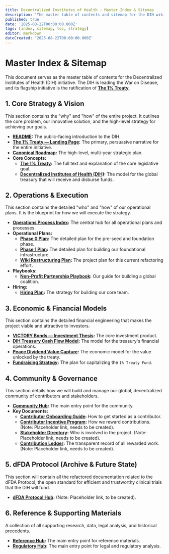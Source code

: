 ```yaml
---
title: Decentralized Institutes of Health - Master Index & Sitemap
description: 'The master table of contents and sitemap for the DIH wiki, the central repository for the strategy and operational plans for The 1% Treaty.'
published: true
date: '2025-08-22T00:00:00.000Z'
tags: [index, sitemap, toc, strategy]
editor: markdown
dateCreated: '2025-08-22T00:00:00.000Z'
---
```


# Master Index & Sitemap

This document serves as the master table of contents for the Decentralized Institutes of Health (DIH) initiative. The DIH is leading the War on Disease, and its flagship initiative is the ratification of **[The 1% Treaty](./strategy/1-percent-treaty/1-percent-treaty.md)**.

## 1. Core Strategy & Vision

This section contains the "why" and "how" of the entire project. It outlines the core problem, our innovative solution, and the high-level strategy for achieving our goals.

- **[README](./README.md):** The public-facing introduction to the DIH.
- **[The 1% Treaty — Landing Page](./strategy/warondisease-landing.md):** The primary, persuasive narrative for the entire initiative.
- **[Canonical Roadmap](./strategy/roadmap.md):** The high-level, multi-year strategic plan.
- **Core Concepts:**
  - **[The 1% Treaty](./strategy/1-percent-treaty/1-percent-treaty.md):** The full text and explanation of the core legislative goal.
  - **[Decentralized Institutes of Health (DIH)](./strategy/1-percent-treaty/decentralized-institutes-of-health.md):** The model for the global treasury that will receive and disburse funds.

## 2. Operations & Execution

This section contains the detailed "who" and "how" of our operational plans. It is the blueprint for how we will execute the strategy.

- **[Operations Process Index](./operations/process-index.md):** The central hub for all operational plans and processes.
- **Operational Plans:**
  - **[Phase 0 Plan](./operations/phase-0-plan.md):** The detailed plan for the pre-seed and foundation phase.
  - **[Phase 1 Plan](./operations/phase-1-plan.md):** The detailed plan for building our foundational infrastructure.
  - **[Wiki Restructuring Plan](./operations/wiki-restructuring-plan.md):** The project plan for this current refactoring effort.
- **Playbooks:**
  - **[Non-Profit Partnership Playbook](./operations/nonprofit-partnership-playbook.md):** Our guide for building a global coalition.
- **Hiring:**
  - **[Hiring Plan](./careers/hiring-plan.md):** The strategy for building our core team.

## 3. Economic & Financial Models

This section contains the detailed financial engineering that makes the project viable and attractive to investors.

- **[VICTORY Bonds — Investment Thesis](./economic-models/victory-bond-investment-thesis.md):** The core investment product.
- **[DIH Treasury Cash Flow Model](./economic-models/dih-treasury-cash-flow-model.md):** The model for the treasury's financial operations.
- **[Peace Dividend Value Capture](./economic-models/peace-dividend-value-capture.md):** The economic model for the value unlocked by the treaty.
- **[Fundraising Strategy](./economic-models/fundraising-strategy.md):** The plan for capitalizing the `1% Treaty Fund`.

## 4. Community & Governance

This section details how we will build and manage our global, decentralized community of contributors and stakeholders.

- **[Community Hub](./community/README.md):** The main entry point for the community.
- **Key Documents:**
  - **[Contributor Onboarding Guide](./community/CONTRIBUTING.md):** How to get started as a contributor.
  - **[Contributor Incentive Program](./community/nonprofit-partnership-incentives.md):** How we reward contributions. (Note: Placeholder link, needs to be created).
  - **[Stakeholder Directory](./community/stakeholder-directory.md):** Who is involved in the project. (Note: Placeholder link, needs to be created).
  - **[Contribution Ledger](./community/contribution-ledger.md):** The transparent record of all rewarded work. (Note: Placeholder link, needs to be created).

## 5. dFDA Protocol (Archive & Future State)

This section will contain all the refactored documentation related to the dFDA Protocol, the open standard for efficient and trustworthy clinical trials that the DIH will fund.

- **[dFDA Protocol Hub](./dFDA-protocol/README.md):** (Note: Placeholder link, to be created).

## 6. Reference & Supporting Materials

A collection of all supporting research, data, legal analysis, and historical precedents.

- **[Reference Hub](./reference/README.md):** The main entry point for reference materials.
- **[Regulatory Hub](./regulatory/README.md):** The main entry point for legal and regulatory analysis.
